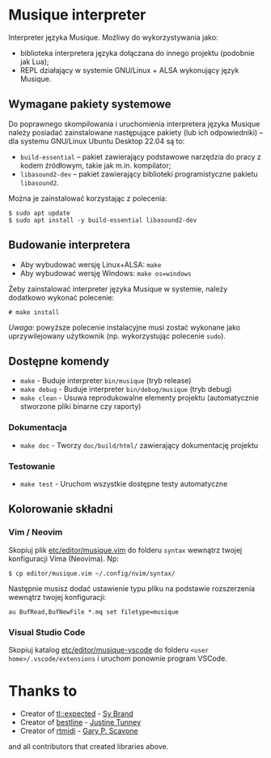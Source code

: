 # Musique interpreter

Interpreter języka Musique. Możliwy do wykorzystywania jako:

- biblioteka interpretera języka dołączana do innego projektu (podobnie jak Lua);
- REPL działający w systemie GNU/Linux + ALSA wykonujący język Musique.

## Wymagane pakiety systemowe

Do poprawnego skompilowania i uruchomienia interpretera języka Musique należy posiadać zainstalowane następujące pakiety (lub ich odpowiedniki) – dla systemu GNU/Linux Ubuntu Desktop 22.04 są to:

- `build-essential` – pakiet zawierający podstawowe narzędzia do pracy z kodem źródłowym, takie jak m.in. kompilator;
- `libasound2-dev` – pakiet zawierający biblioteki programistyczne pakietu `libasound2`.

Można je zainstalować korzystając z polecenia:

```
$ sudo apt update
$ sudo apt install -y build-essential libasound2-dev
```

## Budowanie interpretera

- Aby wybudować wersję Linux+ALSA: `make`
- Aby wybudować wersję Windows: `make os=windows`

Żeby zainstalować interpreter języka Musique w systemie, należy dodatkowo wykonać polecenie:

```
# make install
```

*Uwaga*: powyższe polecenie instalacyjne musi zostać wykonane jako uprzywilejowany użytkownik (np. wykorzystując polecenie `sudo`).

## Dostępne komendy

- `make` - Buduje interpreter `bin/musique` (tryb release)
- `make debug` - Buduje interpreter `bin/debug/musique` (tryb debug)
- `make clean` - Usuwa reprodukowalne elementy projektu (automatycznie stworzone pliki binarne czy raporty)

### Dokumentacja

- `make doc` - Tworzy `doc/build/html/` zawierający dokumentację projektu

### Testowanie

- `make test` - Uruchom wszystkie dostępne testy automatyczne

## Kolorowanie składni

### Vim / Neovim

Skopiuj plik [etc/editor/musique.vim](etc/editor/musique.vim) do folderu `syntax` wewnątrz twojej konfiguracji Vima (Neovima). Np:

```console
$ cp editor/musique.vim ~/.config/nvim/syntax/
```

Następnie musisz dodać ustawienie typu pliku na podstawie rozszerzenia wewnątrz twojej konfiguracji:

```vim
au BufRead,BufNewFile *.mq set filetype=musique
```

### Visual Studio Code

Skopiuj katalog [etc/editor/musique-vscode](etc/editor/musique-vscode) do folderu `<user home>/.vscode/extensions` i uruchom ponownie program VSCode.

# Thanks to

- Creator of [tl::expected](https://github.com/TartanLlama/expected) - [Sy Brand](https://sybrand.ink/)
- Creator of [bestline](https://github.com/jart/bestline) - [Justine Tunney](https://justinetunney.com/)
- Creator of [rtmidi](https://github.com/thestk/rtmidi/) - [Gary P. Scavone](http://www.music.mcgill.ca/~gary/)

and all contributors that created libraries above.
